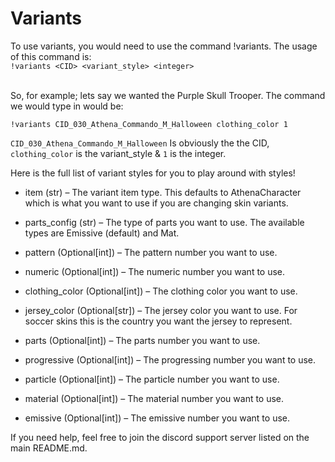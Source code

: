 # Variants
To use variants, you would need to use the command !variants. The usage of this command is:
<br>
`!variants <CID> <variant_style> <integer>`

<Br>
So, for example; lets say we wanted the Purple Skull Trooper. The command we would type in would be:
<br>

`!variants CID_030_Athena_Commando_M_Halloween clothing_color 1`
<br>

`CID_030_Athena_Commando_M_Halloween` Is obviously the the CID, `clothing_color` is the variant_style & `1` is the integer.

Here is the full list of variant styles for you to play around with styles!

* item (str) – The variant item type. This defaults to AthenaCharacter which is what you want to use if you are changing skin variants.

* parts_config (str) – The type of parts you want to use. The available types are Emissive (default) and Mat.

* pattern (Optional[int]) – The pattern number you want to use.

* numeric (Optional[int]) – The numeric number you want to use.

* clothing_color (Optional[int]) – The clothing color you want to use.

* jersey_color (Optional[str]) – The jersey color you want to use. For soccer skins this is the country you want the jersey to represent.

* parts (Optional[int]) – The parts number you want to use.

* progressive (Optional[int]) – The progressing number you want to use.

* particle (Optional[int]) – The particle number you want to use.

* material (Optional[int]) – The material number you want to use.

* emissive (Optional[int]) – The emissive number you want to use.

If you need help, feel free to join the discord support server listed on the main README.md.